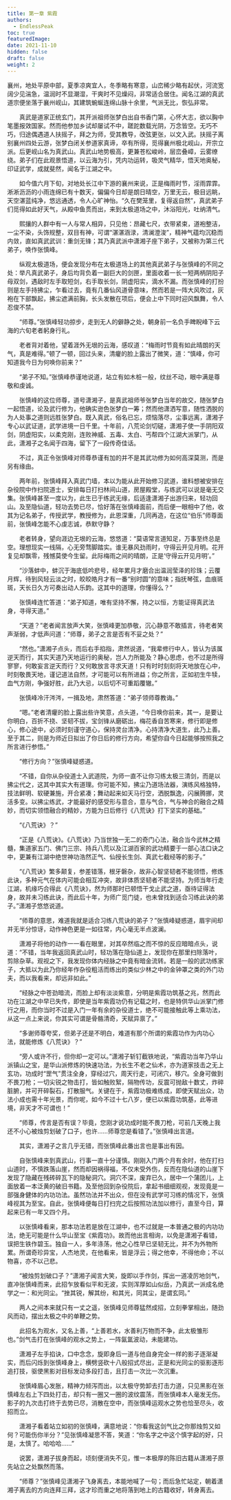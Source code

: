 ```yaml
---
title: 第一章 紫霞
authors:
  - EndlessPeak
toc: true
featuredImage: 
date: 2021-11-10
hidden: false
draft: false
weight: 2
---
```



​    襄州，地处平原中部，夏季凉爽宜人，冬季略有寒意，山峦稀少略有起伏，河流宽阔少见湍急，温润时不显潮湿，干爽时不见燥闷，非常适合居住。闻名江湖的真武道宗便坐落于襄州岘山，其建筑蜿蜒连绵山脉十余里，气派无比，恢弘非常。

　　真武是道家正统玄门，其开派祖师张梦白出自书香门第，心怀大志，欲以胸中笔墨报效国家。然而他参加乡试却屡试不中，蹉跎数载光阴，万念皆空。无巧不巧，归途偶遇道人扶摇子，拜之为师，受其教导，改弦更张，以文入武。扶摇子离别襄州四处云游，张梦白闭关参道家真谛，卒有所得，觅得襄州极北岘山，开宗立派。后更岘山名为真武山。真武山地势极高，更兼苍松峻岭，层峦叠嶂，云雾缭绕。弟子们在此观景悟道，以云海为引，凭内功运转，吸灵气精华，悟天地奥秘，印证武学，成就斐然，闻名于江湖之中。

　　如今值六月下旬，对地处长江中下游的襄州来说，正是梅雨时节，淫雨霏霏。淅淅沥沥的小雨连绵已有十数天，偏偏今日却是朗日晴空，万里无云，极目远眺，天空湛蓝纯净，悠远通透，令人心旷神怡。“久在樊笼里，复得返自然”，真武弟子们觅得如此好天气，从殿中鱼贯而出，来到太极道场之中，沐浴阳光，吐纳清气。

　　熙攘的人群中有一人与常人相异，只见他：昂藏七尺，衣带紧束，道袍整洁，一尘不染，头饰规整，双目有神，可谓“湛湛涵渌，清澜澄浚”，精神气蕴均沉稳而内敛，直如真武武训：重剑无锋；其乃真武派中潇湘子座下弟子，又被称为第三代弟子，唤作张慎峰。

　　纵观太极道场，便会发现分布在太极道场上的其他真武弟子与张慎峰的不同之处：举凡真武弟子，身后均背负着一副巨大的剑匣，里面收着一长一短两柄阴阳子母双剑，遇敌时左手取短剑，右手取长剑，阴虚阳实，滴水不漏。而张慎峰的打扮则是左手持拂尘，乍看过去，竟有几番仙风道骨意味，然而若是一阵大风吹过，灰袍在下部飘起，拂尘遮满前胸，长头发散在项后，便会上中下同时迎风飘舞，令人忍俊不禁。

　　“师尊。”张慎峰轻功掠步，走到无人的僻静之处，朝身前一名负手睥睨峰下云海的六旬老者躬身行礼。

　　老者背对着他，望着涯外无垠的云海，感叹道：“梅雨时节竟有如此晴朗的天气，真是难得。”顿了一顿，回过头来，清癯的脸上露出了微笑，道：“慎峰，你可知道我今日为何唤你前来？”

　　“弟子不知。”张慎峰恭谨地说道，站立有如木桩一般，纹丝不动，眼中满是尊敬和虔诚。

　　张慎峰的这位师尊，道号潇湘子，是真武祖师爷张梦白当年的故交，随张梦白一起悟道，论及武行修为，他确实逊色张梦白一筹；然而他潇洒写意，随性洒脱的为人处事之道则远胜张梦白。既入真武，俗名已忘，烦恼落尽，尘事远离，潇湘子专心以武证道，武学进境一日千里。十年前，八荒论剑切磋，潇湘子使一手阴阳双剑，阴虚阳实，以柔克刚，连败神威、五毒、太白、丐帮四个江湖大派掌门，从此，潇湘子之名闻于四海，留下了一段传奇佳话。

　　不过，真正令张慎峰对师尊恭谨有加的并不是其武功修为如何高深莫测，而是另有缘由。

　　两年前，张慎峰拜入真武门墙，本以为能从此开始修习武道，谁料想被安排在杂役院中作扫院道士，安排每日打扫林间山道，房屋殿堂，与练武可以说是毫无交集。张慎峰甚至一度以为，此生已于练武无缘，后适逢潇湘子出游归来，轻功回山。及至隐仙道，轻功去势已尽，恰好落在张慎峰面前，而后便一眼相中了他，收其为记名弟子，传授武学，教授修为，此恩深重，几同再造，在这位“伯乐”师尊面前，张慎峰怎能不心虔志诚，恭默守静？

　　老者转身，望向涯边无垠的云海，悠悠道：“莫语常言道知足，万事至终总是空。理想现实一线隔，心无旁骛脚踏实。谁无暴风劲雨时，守得云开见月明。花开复见却飘零，残憾莫使今生留。此际梅雨之间的晴朗，正是‘守得云开见月明’。”

　　“沙落蚌中，蚌沉于海底低吟悲号，经年累月才磨合出温润莹泽的珍珠；云覆月辉，待到风轻云淡之时，皎皎皓月才有一番“别时圆”的意味；指抚琴弦，血痕斑斑，天长日久方可奏出动人乐韵。这其中的道理，你懂得么？”

　　张慎峰连忙答道：“弟子知道，唯有坚持不懈，持之以恒，方能证得真武法身，寻得天道。”

　　“天道？”老者闻言放声大笑，张慎峰更加恭敬，沉心静意不敢插言，待老者笑声渐弱，才低声问道：“师尊，弟子之言是否有不妥之处？”

　　“然也。”潇湘子点头，而后右手掐指，肃然说道，“我辈修行中人，皆认为该属逆天而行，其实天道乃天地运行的奥秘，岂人力所能及？静心思虑，也不过是所得寥寥，何敢妄言逆天而行？又何敢放言寻求天道！只有时时刻刻将天地放在心中，时刻敬畏天地，谨记道法自然，才可能可以有所进益；你之所言，正如初生牛犊，血气方刚，争强好胜，此乃大忌，以后切不可重蹈覆辙。”

　　张慎峰冷汗涔涔，一揖及地，肃然答道：“弟子领师尊教诲。”

　　“嗯。”老者清癯的脸上露出些许笑意，点头道，“今日唤你前来，其一，是要让你明白，百折不挠、坚韧不拔，宝剑锋从磨砺出，梅花香自苦寒来，修行即是修心，修心途中，必须时刻谨守道心，保持灵台清净。心持清净大道生，此乃上善。至于其二，则是为师近日拟出了你日后的修行方向，希望你自今日起能够按照我之所言进行参悟。”

　　“修行方向？”张慎峰疑惑道。

　　“不错，自你从杂役道士入武道院，为师一直不让你习练太极三清剑，而是以拂尘代之，这其中其实大有道理。你可能不知，拂尘乃道场法器，演练风格独特，技法鲜明、软硬兼施，开合紧凑；舞动起来如天马行空，洒脱飘逸，闪展腾挪，灵活多变。以拂尘练武，才能最好的感受形与意合，意与气合，气与神合的融合之精妙，而切实领悟融合的精妙，方能为日后修行《八荒诀》打下坚实的基础。”

　　“《八荒诀》？”

　　“正是《八荒诀》。《八荒诀》乃当世独一无二的奇门心法，融合当今武林之精髓，集道家五门、佛门三宗、持兵八荒以及江湖百家的武功精要于一部心法口诀之中，更兼有江湖中绝世神功浩然正气、仙授长生剑、真武七截经等的影子。”

　　“《八荒诀》繁多颠复，参差错落，根牙磐杂，故非心智坚韧者不能领悟，修炼此诀，多种元气在体内可能会相互冲突，故非体质坚韧者不能坚持。为师当年行走江湖，机缘巧合得此《八荒诀》，然为师那时已顿悟干戈止武之道，亟待证得法身，故并未习练此诀，而此后十年，为师广觅门徒，也未曾找到适合习练此诀的弟子。”潇湘子悠悠说道。

　　“师尊的意思，难道我就是适合习练八荒诀的弟子？”张慎峰疑惑道，眉宇间却并无半分惊讶，动作神色更是一如往常，内心毫无半点波澜。

　　潇湘子将他的动作一一看在眼里，对其卒然临之而不惊的反应暗暗点头，说道：“不错，当年我返回真武山时，轻功落在隐仙道上，发现你在那里扫除落叶，剪除杂草。观视之下，我发现你体内经脉之中竟有暗金流转。若是一般的武功练家子，大抵以为此乃你经年作杂役粗活而练出的类似少林之中的金钟罩之类的外门功夫，而以我看来，却远非如此。”

　　“经脉之中苍劲暗流，而脸上却有淡淡紫意，分明是紫霞功筑基之兆，然而此功在江湖之中早已失传，即使是当年紫霞功仍有记载之时，也是特供华山派掌门修行之用，而你当时不过是入门一年有余的杂役道士，绝不可能接触此等上乘功法，从这一点上来说，你其实可谓是骨骼清奇，天赋异禀了。”

　　“多谢师尊夸奖，但弟子还是不明白，难道有那个所谓的紫霞功作为内功心法，就能修炼《八荒诀》？”

　　“旁人或许不行，但你却一定可以。”潇湘子斩钉截铁地说，“紫霞功当年乃华山派镇山之宝，是华山派修炼的快速功法，为长生不老之仙术，亦为道家技击之无上玄功，功成时“罡气”贯注全身，穿经过穴，周天行走，可闭穴，移穴。全身可做到不畏刀枪；一切尖锐之物击打，皆如触败絮，隔物传功，反震可抛敌十数丈，炸碎脏腑，并可开碎裂石，打散服气。关键在于，紫霞功极难练成，即使天赋出众，功法小成也需十年光景，而你呢，如今不过十七八岁，便已以紫霞功筑基，此等进境，非天才不可谓也！”

　　“师尊，传言是否有误？毕竟，您刚才说功成时能不畏刀枪，可前几天晚上我还不小心被烛剪划破了口子，也许……师尊您是看错了。”张慎峰出言道。

　　其实，潇湘子之言几乎无错，而张慎峰此番出言也是事出有因。

　　自张慎峰来到真武山，行事一直十分谨慎。刚刚入门两个月有余时，他在打扫山道时，不慎跌落山崖，然而却因祸得福，不仅未受外伤，反而在隐仙道的山崖下发现了隐藏在残砖碎瓦下的隐秘洞穴。洞穴不深，废弃已久，居中一个蒲团儿，上面放着一本泛黄的破旧书籍。及至他回到杂役院后，拿起书细细观视，发现竟是一部强身健体的内功功法。虽然功法并不出众，但在没有武学可习练的情况下，张慎峰视其为至宝。自此，张慎峰便每日打扫完之后按照功法加以修行，直至今日，算起来已有一年又四个月。

　　以张慎峰看来，那本功法若是放在江湖中，也不过就是一本普通之极的内功功法，绝无可能是什么华山至宝《紫霞功》。故而他出言相询，以免是潇湘子看错，误把生铁作碧玉。独自一人，多年涤荡，他之心性早已坚韧无比，并不为外物所累。所谓奇珍异宝，人杰地灵，在他看来，皆是浮云；得之他幸，不得他命；不以物喜，亦不以己悲。

　　“被烛剪划破口子？”潇湘子闻言大笑，旋即以手作剑，挥出一道凌厉地剑气，直冲张慎峰而来，此招乍放看似平和无波，实则浑厚如山似岳，乃真武一派成名绝学之一：和光同尘。“挫其锐，解其纷，和其光，同其尘，是谓玄同。”

　　两人之间本来就只有一丈之遥，张慎峰见师尊猛然成招，立刻拳掌相出，随劲风而动，摆出太极之中的单鞭之势。

　　此招名为观水，又名上善，“上善若水，水善利万物而不争，此太极雏形也。”剑气击打在张慎峰的观水之势上，一阵氤氲波动，未能建功。

　　潇湘子左手掐诀，口中念念，旋即身后一道与他自身完全一样的影子逐渐凝实，而后闪烁到张慎峰身上，横劈竖砍十八般招式尽出，正是和光同尘的驱影逐形追打技，驱使黑影对目标发动多段打击，且打击一次比一次沉重。

　　张慎峰眉心发胀，精神力倾泻而出，以太极守势卸去打击力道，只见黑影在张慎峰左右上下四处打击，却只有一圈又一圈的波纹震荡，而张慎峰本人毫发无伤。影子的九次击打终于去势已尽，消散在空中，而张慎峰运观水之势也恰至尽头，收招而立。

　　潇湘子看着站立如初的张慎峰，满意地说：“你看我这剑气比之你那烛剪又如何？可能伤你半分？”见张慎峰凝思不答，笑道：“你名字之中这个慎字起的好，只是，太慎了。哈哈哈……”

　　说罢，潇湘子拔身而起，顷刻便消失不见，惟一本极厚的陈旧古籍从潇湘子原先站立之处飘然而落。

　　“师尊？”张慎峰见潇湘子飞身离去，本能地喊了一句；而后急忙站定，朝着潇湘子离去的方向连拜三拜，这才珍而重之地将落到地上的古籍收好，转身离去。 